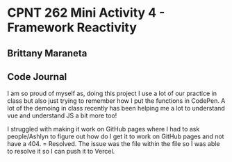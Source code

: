 # CPNT 262 Mini Activity 4 - Framework Reactivity

## Brittany Maraneta

## Code Journal

I am so proud of myself as, doing this project I use a lot of our practice in class but also just trying to remember how I put the functions in CodePen. A lot of the demoing in class recently has been helping me a lot to understand vue and understand JS a bit more too!

I struggled with making it work on GitHub pages where I had to ask people/Ashlyn to figure out how do I get it to work on GitHub pages and not have a 404. = Resolved. The issue was the file within the file so I was able to resolve it so I can push it to Vercel.
